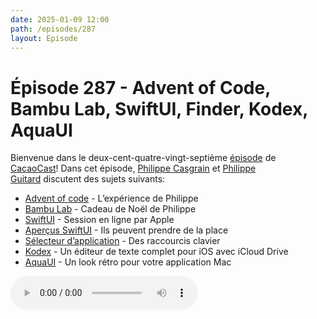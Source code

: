 ```yaml
---
date: 2025-01-09 12:00
path: /episodes/287
layout: Episode
---
```

# Épisode 287 - Advent of Code, Bambu Lab, SwiftUI, Finder, Kodex, AquaUI
<p>Bienvenue dans le deux-cent-quatre-vingt-septi&egrave;me&nbsp;<a href="https://archive.org/download/cacaocast/cacaocast_287.mp3" title="CacaoCast Episode 287">épisode</a> de <a href="https://mastodon.world/@cacaocast" title="CacaoCast sur Mastodon.world">CacaoCast</a>! Dans cet épisode, <a href="https://mastodon.social/@philippec" title="Philippe Casgrain sur Mastodon.social">Philippe Casgrain</a> et <a href="https://mastodon.social/@philippeguitard" title="Philippe Guitard sur Mastodon.social">Philippe Guitard</a> discutent des sujets suivants:</p>
<ul>
    <li><a href="https://bitbucket.org/philippec/advent-of-code-2024" title="Advent of code">Advent of code</a> - L’expérience de Philippe</li>
    <li><a href="https://bambulab.com/fr/p1" title="Bambu Lab">Bambu Lab</a> - Cadeau de Noël de Philippe</li>
    <li><a href="https://developer.apple.com/events/view/DA5NDP29C3/dashboard?cid=mwa-amp" title="SwiftUI">SwiftUI</a> - Session en ligne par Apple</li>
    <li><a href="https://mastodon.social/@chockenberry/113703972587535736" title="Aperçus SwiftUI">Aperçus SwiftUI</a> - Ils peuvent prendre de la place</li>
    <li><a href="https://mastodon.social/@sommer@macaw.social/113783037446840479" title="Sélecteur d’application">Sélecteur d’application</a> - Des raccourcis clavier</li>
    <li><a href="https://www.kodex.app/" title="Kodex">Kodex</a> - Un éditeur de texte complet pour iOS avec iCloud Drive</li>
    <li><a href="https://github.com/jonsterling/AquaUI" title="AquaUI">AquaUI</a> - Un look rétro pour votre application Mac</li>
</ul>
<p><audio controls><source src="https://archive.org/download/cacaocast/cacaocast_287.mp3" type="audio/mpeg"><source src="https://archive.org/download/cacaocast/cacaocast_287.mp3" type="audio/mp4">Votre navigateur ne supporte pas l'élément audio / Your browser does not support the audio element.</audio></p>